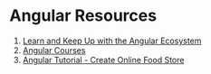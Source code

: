 # Angular Resources
  1. [Learn and Keep Up with the Angular Ecosystem](https://blog.angular-university.io/)
  2. [Angular Courses](https://angular-university.io/)
  3. [Angular Tutorial - Create Online Food Store](https://www.youtube.com/playlist?list=PLpaspowtqj-dlt-C7FvRG42LNRFcXdRDD)
